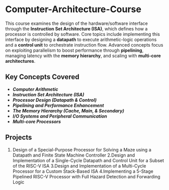 # Computer-Architecture-Course

This course examines the design of the hardware/software interface through the **Instruction Set Architecture (ISA)**, which defines how a processor is controlled by software. Core topics include implementing this interface by designing a **datapath** to execute arithmetic-logic operations and a **control unit** to orchestrate instruction flow. Advanced concepts focus on exploiting parallelism to boost performance through **pipelining**, managing latency with the **memory hierarchy**, and scaling with **multi-core architectures**.


## Key Concepts Covered 

* **_Computer Arithmetic_**
* **_Instruction Set Architecture (ISA)_**
* **_Processor Design (Datapath & Control)_**
* **_Pipelining and Performance Enhancement_**
* **_The Memory Hierarchy (Cache, Main, & Secondary)_**
* **_I/O Systems and Peripheral Communication_**
* **_Multi-core Processors_**


## Projects 

1. Design of a Special-Purpose Processor for Solving a Maze using a Datapath and Finite State Machine Controller
2.Design and Implementation of a Single-Cycle Datapath and Control Unit for a Subset of the RISC-V ISA
3.Design and Implementation of a Multi-Cycle Processor for a Custom Stack-Based ISA
4.Implementing a 5-Stage Pipelined RISC-V Processor with Full Hazard Detection and Forwarding Logic
